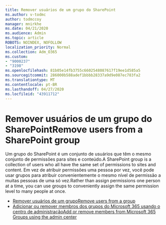 ```yaml
---
title: Remover usuários de um grupo do SharePoint
ms.author: v-todmc
author: todmccoy
manager: mnirkhe
ms.date: 04/21/2020
ms.audience: Admin
ms.topic: article
ROBOTS: NOINDEX, NOFOLLOW
localization_priority: Normal
ms.collection: Adm_O365
ms.custom:
- "9000237"
- "3198"
ms.openlocfilehash: 81b05e14fb3755c6602548087617f19ee1d585a5
ms.sourcegitcommit: 286000b588adef1bbbb28337a9d9e087ec783fa2
ms.translationtype: MT
ms.contentlocale: pt-BR
ms.lasthandoff: 04/27/2020
ms.locfileid: "43911712"
---
```

# <a name="remove-users-from-a-sharepoint-group"></a><span data-ttu-id="6bfc0-102">Remover usuários de um grupo do SharePoint</span><span class="sxs-lookup"><span data-stu-id="6bfc0-102">Remove users from a SharePoint group</span></span>

<span data-ttu-id="6bfc0-103">Um grupo do SharePoint é um conjunto de usuários que têm o mesmo conjunto de permissões para sites e conteúdo.</span><span class="sxs-lookup"><span data-stu-id="6bfc0-103">A SharePoint group is a collection of users who all have the same set of permissions to sites and content.</span></span> <span data-ttu-id="6bfc0-104">Em vez de atribuir permissões uma pessoa por vez, você pode usar grupos para atribuir convenientemente o mesmo nível de permissão a muitas pessoas de uma só vez.</span><span class="sxs-lookup"><span data-stu-id="6bfc0-104">Rather than assign permissions one person at a time, you can use groups to conveniently assign the same permission level to many people at once.</span></span>

- [<span data-ttu-id="6bfc0-105">Remover usuários de um grupo</span><span class="sxs-lookup"><span data-stu-id="6bfc0-105">Remove users from a group</span></span>](https://docs.microsoft.com/sharepoint/customize-sharepoint-site-permissions#remove-users-from-a-group)
- [<span data-ttu-id="6bfc0-106">Adicionar ou remover membros dos grupos do Microsoft 365 usando o centro de administração</span><span class="sxs-lookup"><span data-stu-id="6bfc0-106">Add or remove members from Microsoft 365 Groups using the admin center</span></span>](https://docs.microsoft.com/office365/admin/create-groups/add-or-remove-members-from-groups?view=o365-worldwide)
